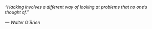 <i>“Hacking involves a different way of looking at problems that no one’s thought of.”</i>
<br>
<br>
<i>— Walter O’Brien</i>

